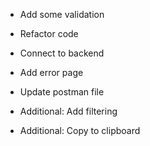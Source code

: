 - Add some validation
- Refactor code
- Connect to backend
- Add error page
- Update postman file

- Additional: Add filtering
- Additional: Copy to clipboard
